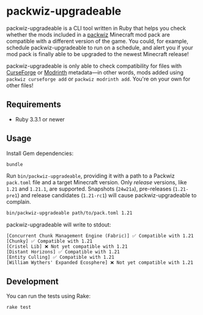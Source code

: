 # packwiz-upgradeable

packwiz-upgradeable is a CLI tool written in Ruby that helps you check whether the mods included in a [packwiz](https://packwiz.infra.link/) Minecraft mod pack are compatible with a different version of the game. You could, for example, schedule packwiz-upgradeable to run on a schedule, and alert you if your mod pack is finally able to be upgraded to the newest Minecraft release!

packwiz-upgradeable is only able to check compatibility for files with [CurseForge](https://curseforge.com) or [Modrinth](https://modrinth.com) metadata—in other words, mods added using `packwiz curseforge add` or `packwiz modrinth add`. You're on your own for other files!

## Requirements

* Ruby 3.3.1 or newer

## Usage

Install Gem dependencies:

```sh
bundle
```

Run `bin/packwiz-upgradeable`, providing it with a path to a Packwiz `pack.toml` file and a target Minecraft version. Only _release_ versions, like `1.21` and `1.21.1`, are supported. Snapshots (`24w21a`), pre-releases (`1.21-pre1`) and release candidates (`1.21-rc1`) will cause packwiz-upgradeable to complain.

```sh
bin/packwiz-upgradeable path/to/pack.toml 1.21
```

packwiz-upgradeable will write to stdout:

```
[Concurrent Chunk Management Engine (Fabric)] ✅ Compatible with 1.21
[Chunky] ✅ Compatible with 1.21
[Cristel Lib] ❌ Not yet compatible with 1.21
[Distant Horizons] ✅ Compatible with 1.21
[Entity Culling] ✅ Compatible with 1.21
[William Wythers' Expanded Ecosphere] ❌ Not yet compatible with 1.21
```

## Development

You can run the tests using Rake:

```sh
rake test
```
